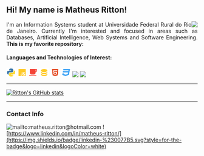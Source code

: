 ## Hi! My name is Matheus Ritton!

<a href="https://github.com/matheusritton/python.projects">
<img align="right" src="https://github-readme-stats.vercel.app/api/pin/?username=matheusritton&repo=python.projects&theme=tokyonight&hide_border=true" />
</a>

<p align="justify">I'm an Information Systems student at Universidade Federal Rural do Rio de Janeiro. Currently I'm interested and focused in areas such as Databases, Artificial Intelligence, Web Systems and Software Engineering. <b>This is my favorite repository:</b> </p>


#### Languages and Technologies of Interest:

<img src="https://raw.githubusercontent.com/PKief/vscode-material-icon-theme/4840634c897f948a89c2b9941c873f366a94c56d/icons/python.svg" height=25> <img src="https://raw.githubusercontent.com/PKief/vscode-material-icon-theme/4840634c897f948a89c2b9941c873f366a94c56d/icons/javascript.svg" height=25> <img src="https://raw.githubusercontent.com/PKief/vscode-material-icon-theme/4840634c897f948a89c2b9941c873f366a94c56d/icons/java.svg" height=25> <img src="https://raw.githubusercontent.com/PKief/vscode-material-icon-theme/4840634c897f948a89c2b9941c873f366a94c56d/icons/database.svg" height=25> <img src="https://raw.githubusercontent.com/PKief/vscode-material-icon-theme/4840634c897f948a89c2b9941c873f366a94c56d/icons/html.svg" height=25> <img src="https://raw.githubusercontent.com/PKief/vscode-material-icon-theme/4840634c897f948a89c2b9941c873f366a94c56d/icons/css.svg" height=25> <img src="https://cdn-icons-png.flaticon.com/512/5968/5968705.png" height=25> <img src="https://cdn-icons-png.flaticon.com/512/5968/5968520.png" height=25>   

---

[![Ritton's GitHub stats](https://github-readme-stats.vercel.app/api?username=matheusritton&show_icons=true&theme=tokyonight&hide_border=true)](https://github.com/matheusritton/matheusritton)

---

### Contact Info
![mailto:matheus.ritton@hotmail.com](https://img.shields.io/badge/Gmail-D14836?style=for-the-badge&logo=gmail&logoColor=white)
![https://www.linkedin.com/in/matheus-ritton/](https://img.shields.io/badge/linkedin-%230077B5.svg?style=for-the-badge&logo=linkedin&logoColor=white)
